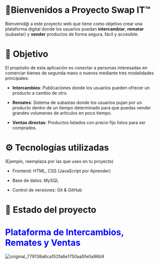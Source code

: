 # 🛒Bienvenidos a Proyecto Swap IT™

Bienvenid@ a este proyecto web que tiene como objetivo crear una plataforma digital donde los usuarios puedan **intercambiar**, **rematar** (subastar) y **vender** productos de forma segura, fácil y accesible.



# 🎯 Objetivo

El propósito de esta aplicación es conectar a personas interesadas en comerciar bienes de segunda mano o nuevos mediante tres modalidades principales:

-   **Intercambios**: Publicaciones donde los usuarios pueden ofrecer un producto a cambio de otro.
    
-   **Remates**: Sistema de subastas donde los usuarios pujan por un producto dentro de un tiempo determinado para que puedas vender grandes volumenes de articulos en poco tiempo.
    
-   **Ventas directas**: Productos listados con precio fijo listos para ser comprados.


# ⚙️ Tecnologías utilizadas

(Ejemplo, reemplaza por las que uses en tu proyecto)

-   Frontend: HTML, CSS (JavaScript por Aprender)
-   Base de datos: MySQL
    
-   Control de versiones: Git & GitHub


# 🚀 Estado del proyecto

## <h1 style="color:blue;">Plataforma de Intercambios, Remates y Ventas</h1>

![original_779138a6ca152fa6e1750aa5fe0a96b9](https://github.com/user-attachments/assets/a285c739-8baa-4cad-a3cf-29f6aa0d408d)
